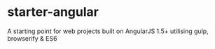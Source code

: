 # starter-angular
A starting point for web projects built on AngularJS 1.5+ utilising gulp, browserify &amp; ES6
